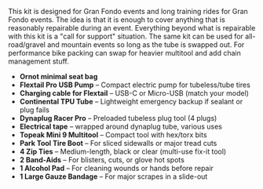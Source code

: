 This kit is designed for Gran Fondo events and long training rides for Gran Fondo events. The idea is that it is enough to cover anything that is reasonably repairable during an event. Everything beyond what is repairable with this kit is a "call for support" situation. The same kit can be used for all-road/gravel and mountain events so long as the tube is swapped out. For performance bike packing can swap for heavier multitool and add chain management stuff.

- **Ornot minimal seat bag**
- **Flextail Pro USB Pump** – Compact electric pump for tubeless/tube tires
- **Charging cable for Flextail** – USB-C or Micro-USB (match your model)
- **Continental TPU Tube** – Lightweight emergency backup if sealant or plug fails
- **Dynaplug Racer Pro** – Preloaded tubeless plug tool (4 plugs)
- **Electrical tape** – wrapped around dynaplug tube, various uses
- **Topeak Mini 9 Multitool** – Compact tool with hex/torx bits
- **Park Tool Tire Boot** – For sliced sidewalls or major tread cuts
- **4 Zip Ties** – Medium-length, black or clear (multi-use fix-it tool)
- **2 Band-Aids** – For blisters, cuts, or glove hot spots
- **1 Alcohol Pad** – For cleaning wounds or hands before repair
- **1 Large Gauze Bandage** – For major scrapes in a slide-out